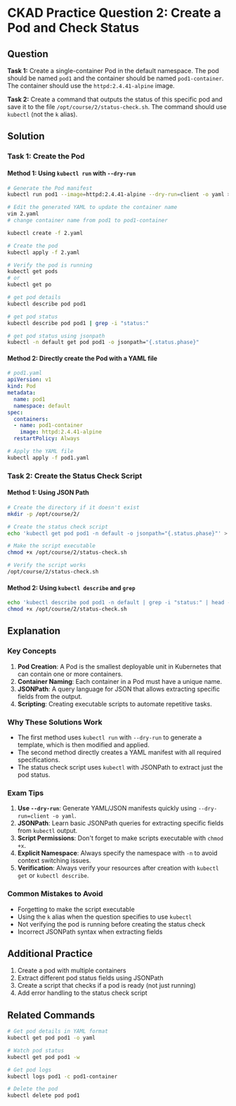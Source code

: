 # CKAD Practice Question 2: Create a Pod and Check Status

## Question
**Task 1:** Create a single-container Pod in the default namespace. The pod should be named `pod1` and the container should be named `pod1-container`. The container should use the `httpd:2.4.41-alpine` image.

**Task 2:** Create a command that outputs the status of this specific pod and save it to the file `/opt/course/2/status-check.sh`. The command should use `kubectl` (not the `k` alias).

## Solution

### Task 1: Create the Pod

#### Method 1: Using `kubectl run` with `--dry-run`
```bash
# Generate the Pod manifest
kubectl run pod1 --image=httpd:2.4.41-alpine --dry-run=client -o yaml > 2.yaml

# Edit the generated YAML to update the container name
vim 2.yaml
# change container name from pod1 to pod1-container

kubectl create -f 2.yaml

# Create the pod
kubectl apply -f 2.yaml

# Verify the pod is running
kubectl get pods
# or 
kubectl get po

# get pod details
kubectl describe pod pod1

# get pod status
kubectl describe pod pod1 | grep -i "status:"

# get pod status using jsonpath
kubectl -n default get pod pod1 -o jsonpath="{.status.phase}"
```

#### Method 2: Directly create the Pod with a YAML file
```yaml
# pod1.yaml
apiVersion: v1
kind: Pod
metadata:
  name: pod1
  namespace: default
spec:
  containers:
  - name: pod1-container
    image: httpd:2.4.41-alpine
  restartPolicy: Always
```

```bash
# Apply the YAML file
kubectl apply -f pod1.yaml
```

### Task 2: Create the Status Check Script

#### Method 1: Using JSON Path
```bash
# Create the directory if it doesn't exist
mkdir -p /opt/course/2/

# Create the status check script
echo 'kubectl get pod pod1 -n default -o jsonpath="{.status.phase}"' > /opt/course/2/status-check.sh

# Make the script executable
chmod +x /opt/course/2/status-check.sh

# Verify the script works
/opt/course/2/status-check.sh
```

#### Method 2: Using `kubectl describe` and `grep`
```bash
echo 'kubectl describe pod pod1 -n default | grep -i "status:" | head -1' > /opt/course/2/status-check.sh
chmod +x /opt/course/2/status-check.sh
```

## Explanation

### Key Concepts
1. **Pod Creation**: A Pod is the smallest deployable unit in Kubernetes that can contain one or more containers.
2. **Container Naming**: Each container in a Pod must have a unique name.
3. **JSONPath**: A query language for JSON that allows extracting specific fields from the output.
4. **Scripting**: Creating executable scripts to automate repetitive tasks.

### Why These Solutions Work
- The first method uses `kubectl run` with `--dry-run` to generate a template, which is then modified and applied.
- The second method directly creates a YAML manifest with all required specifications.
- The status check script uses `kubectl` with JSONPath to extract just the pod status.

### Exam Tips
1. **Use `--dry-run`**: Generate YAML/JSON manifests quickly using `--dry-run=client -o yaml`.
2. **JSONPath**: Learn basic JSONPath queries for extracting specific fields from `kubectl` output.
3. **Script Permissions**: Don't forget to make scripts executable with `chmod +x`.
4. **Explicit Namespace**: Always specify the namespace with `-n` to avoid context switching issues.
5. **Verification**: Always verify your resources after creation with `kubectl get` or `kubectl describe`.

### Common Mistakes to Avoid
- Forgetting to make the script executable
- Using the `k` alias when the question specifies to use `kubectl`
- Not verifying the pod is running before creating the status check
- Incorrect JSONPath syntax when extracting fields

## Additional Practice
1. Create a pod with multiple containers
2. Extract different pod status fields using JSONPath
3. Create a script that checks if a pod is ready (not just running)
4. Add error handling to the status check script

## Related Commands
```bash
# Get pod details in YAML format
kubectl get pod pod1 -o yaml

# Watch pod status
kubectl get pod pod1 -w

# Get pod logs
kubectl logs pod1 -c pod1-container

# Delete the pod
kubectl delete pod pod1
```
